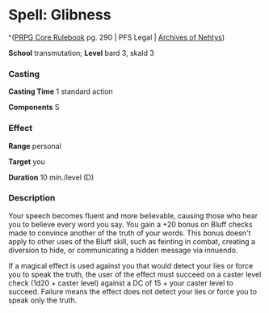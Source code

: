 # Spell: Glibness

^([PRPG Core Rulebook][ss-glibness] pg. 290 | PFS Legal | [Archives of Nehtys][sn-glibness])

**School** transmutation; **Level** bard 3, skald 3

### Casting

**Casting Time** 1 standard action  

**Components** S

### Effect

**Range** personal  

**Target** you  

**Duration** 10 min./level (D)

### Description

Your speech becomes fluent and more believable, causing those who hear you to believe every word you say. You gain a +20 bonus on Bluff checks made to convince another of the truth of your words. This bonus doesn't apply to other uses of the Bluff skill, such as feinting in combat, creating a diversion to hide, or communicating a hidden message via innuendo.  

If a magical effect is used against you that would detect your lies or force you to speak the truth, the user of the effect must succeed on a caster level check (1d20 + caster level) against a DC of 15 + your caster level to succeed. Failure means the effect does not detect your lies or force you to speak only the truth.

[ss-glibness]: http://paizo.com/pathfinderRPG/v57
[sn-glibness]: http://www.archivesofnethys.com/SpellDisplay.aspx?ItemName=Glibness